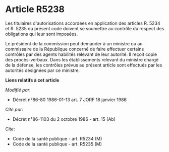# Article R5238

Les titulaires d'autorisations accordées en application des articles R. 5234 et R. 5235 du présent code doivent se soumettre
au contrôle du respect des obligations qui leur sont imposées.

Le président de la commission peut demander à un ministre ou au commissaire de la République concerné de faire effectuer
certains contrôles par des agents habilités relevant de leur autorité. Il reçoit copie des procès-verbaux. Dans les
établissements relevant du ministre chargé de la défense, les contrôles prévus au présent article sont effectués par les
autorités désignées par ce ministre.

**Liens relatifs à cet article**

_Modifié par_:

  - Décret n°86-80 1986-01-13 art. 7 JORF 18 janvier 1986

_Cité par_:

  - Décret n°86-1103 du 2 octobre 1986 - art. 15 (Ab)

_Cite_:

  - Code de la santé publique - art. R5234 (M)
  - Code de la santé publique - art. R5235 (M)
